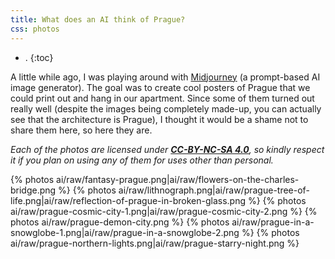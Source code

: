```yaml
---
title: What does an AI think of Prague?
css: photos
---
```


- .
{:toc}

A little while ago, I was playing around with [Midjourney]() (a prompt-based AI image generator).
The goal was to create cool posters of Prague that we could print out and hang in our apartment. Since some of them turned out really well (despite the images being completely made-up, you can actually see that the architecture is Prague), I thought it would be a shame not to share them here, so here they are.

_Each of the photos are licensed under **[CC-BY-NC-SA 4.0](https://creativecommons.org/licenses/by-nc-sa/4.0/)**, so kindly respect it if you plan on using any of them for uses other than personal._

{% photos ai/raw/fantasy-prague.png|ai/raw/flowers-on-the-charles-bridge.png %}
{% photos ai/raw/lithnograph.png|ai/raw/prague-tree-of-life.png|ai/raw/reflection-of-prague-in-broken-glass.png %}
{% photos ai/raw/prague-cosmic-city-1.png|ai/raw/prague-cosmic-city-2.png %}
{% photos ai/raw/prague-demon-city.png %}
{% photos ai/raw/prague-in-a-snowglobe-1.png|ai/raw/prague-in-a-snowglobe-2.png %}
{% photos ai/raw/prague-northern-lights.png|ai/raw/prague-starry-night.png %}
